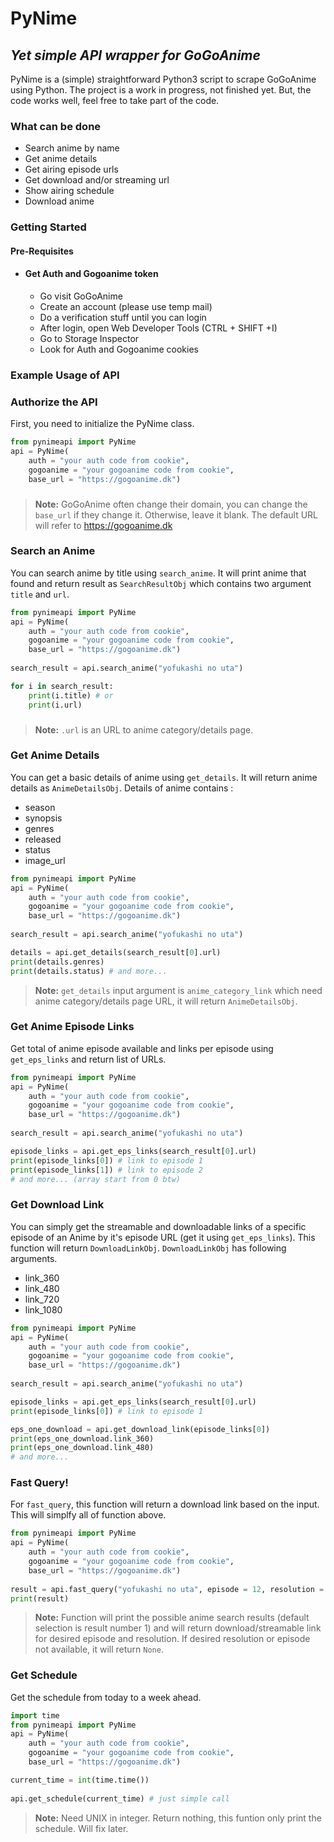# PyNime
## _Yet simple API wrapper for GoGoAnime_
PyNime is a (simple) straightforward Python3 script to scrape GoGoAnime using Python. 
The project is a work in progress, not finished yet. But, the code works well, feel free to take part of the code.

### What can be done
* Search anime by name
* Get anime details
* Get airing episode urls
* Get download and/or streaming url
* Show airing schedule
* Download anime

### Getting Started
#### Pre-Requisites
* #### Get Auth and Gogoanime token
    * Go visit GoGoAnime
    * Create an account (please use temp mail) 
    * Do a verification stuff until you can login 
    * After login, open Web Developer Tools (CTRL + SHIFT +I)
    * Go to Storage Inspector
    * Look for Auth and Gogoanime cookies

### Example Usage of API
###
### Authorize the API
First, you need to initialize the PyNime class. 
```python
from pynimeapi import PyNime
api = PyNime(
    auth = "your auth code from cookie",
    gogoanime = "your gogoanime code from cookie",
    base_url = "https://gogoanime.dk")
```
###
>**Note:** GoGoAnime often change their domain, you can change the `base_url` if they change it. Otherwise, leave it blank. The default URL will refer to https://gogoanime.dk


### Search an Anime
You can search anime by title using `search_anime`. It will print anime that found and return result as `SearchResultObj` which contains two argument `title` and `url`.
```python
from pynimeapi import PyNime
api = PyNime(
    auth = "your auth code from cookie",
    gogoanime = "your gogoanime code from cookie",
    base_url = "https://gogoanime.dk")
    
search_result = api.search_anime("yofukashi no uta")

for i in search_result:
    print(i.title) # or
    print(i.url)
```
###
>**Note:** `.url` is an URL to anime category/details page.


### Get Anime Details
You can get a basic details of anime using `get_details`. It will return anime details as `AnimeDetailsObj`.
Details of anime contains :
* season
* synopsis
* genres
* released
* status
* image_url
```python
from pynimeapi import PyNime
api = PyNime(
    auth = "your auth code from cookie",
    gogoanime = "your gogoanime code from cookie",
    base_url = "https://gogoanime.dk")
    
search_result = api.search_anime("yofukashi no uta")

details = api.get_details(search_result[0].url)
print(details.genres)
print(details.status) # and more...
```
>**Note:** `get_details` input argument is `anime_category_link` which need anime category/details page URL, it will return `AnimeDetailsObj`.


### Get Anime Episode Links
Get total of anime episode available and links per episode using `get_eps_links` and return list of URLs.
```python
from pynimeapi import PyNime
api = PyNime(
    auth = "your auth code from cookie",
    gogoanime = "your gogoanime code from cookie",
    base_url = "https://gogoanime.dk")
    
search_result = api.search_anime("yofukashi no uta")

episode_links = api.get_eps_links(search_result[0].url)
print(episode_links[0]) # link to episode 1
print(episode_links[1]) # link to episode 2
# and more... (array start from 0 btw)
```


### Get Download Link
You can simply get the streamable and downloadable links of a specific episode of an Anime by it's episode URL (get it using `get_eps_links`). This function will return `DownloadLinkObj`.
`DownloadLinkObj` has following arguments.
* link_360
* link_480
* link_720
* link_1080
```python
from pynimeapi import PyNime
api = PyNime(
    auth = "your auth code from cookie",
    gogoanime = "your gogoanime code from cookie",
    base_url = "https://gogoanime.dk")
    
search_result = api.search_anime("yofukashi no uta")

episode_links = api.get_eps_links(search_result[0].url)
print(episode_links[0]) # link to episode 1

eps_one_download = api.get_download_link(episode_links[0])
print(eps_one_download.link_360)
print(eps_one_download.link_480)
# and more...
```


### Fast Query!
For `fast_query`, this function will return a download link based on the input. This will simplfy all of function above.
```python
from pynimeapi import PyNime
api = PyNime(
    auth = "your auth code from cookie",
    gogoanime = "your gogoanime code from cookie",
    base_url = "https://gogoanime.dk")
    
result = api.fast_query("yofukashi no uta", episode = 12, resolution = 480)
print(result)
```
>**Note:** Function will print the possible anime search results (default selection is result number 1) and will return download/streamable link for desired episode and resolution. If desired resolution or episode not available, it will return `None`.


### Get Schedule
Get the schedule from today to a week ahead.
```python
import time
from pynimeapi import PyNime
api = PyNime(
    auth = "your auth code from cookie",
    gogoanime = "your gogoanime code from cookie",
    base_url = "https://gogoanime.dk")

current_time = int(time.time())
    
api.get_schedule(current_time) # just simple call
```
>**Note:** Need UNIX in integer. Return nothing, this funtion only print the schedule. Will fix later.
